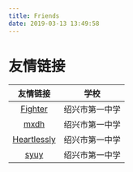 ```yaml
---
title: Friends
date: 2019-03-13 13:49:58
---
```

# 友情链接
|  友情链接   |      学校      |
| :---------: | :------------: |
|   [Fighter](https://memset0x3f.github.io)   | 绍兴市第一中学 |
|    [mxdh](https://mxdh.github.io)     | 绍兴市第一中学 |
| [Heartlessly](https://heartlessly.github.io) | 绍兴市第一中学 |
|    [syuy](https://hexo.syuy.top)     | 绍兴市第一中学 |

